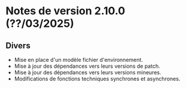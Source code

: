 # Notes de version 2.10.0 (??/03/2025)

## Divers

- Mise en place d'un modèle fichier d'environnement.
- Mise à jour des dépendances vers leurs versions de patch.
- Mise à jour des dépendances vers leurs versions mineures.
- Modifications de fonctions techniques synchrones et asynchrones.
